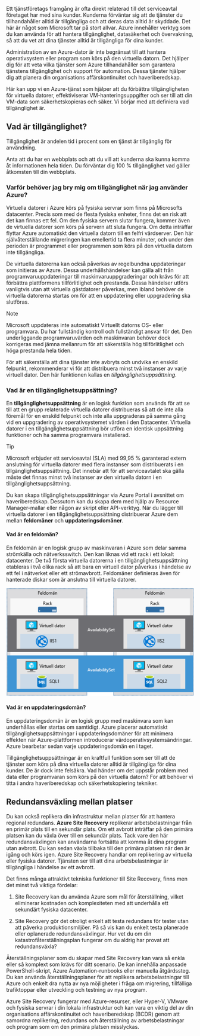 Ett tjänstföretags framgång är ofta direkt relaterad till det serviceavtal företaget har med sina kunder. Kunderna förväntar sig att de tjänster du tillhandahåller alltid är tillgängliga och att deras data alltid är skyddade. Det här är något som Microsoft tar på stort allvar. Azure innehåller verktyg som du kan använda för att hantera tillgänglighet, datasäkerhet och övervakning, så att du vet att dina tjänster alltid är tillgängliga för dina kunder.

Administration av en Azure-dator är inte begränsat till att hantera operativsystem eller program som körs på den virtuella datorn. Det hjälper dig för att veta vilka tjänster som Azure tillhandahåller som garantera tjänstens tillgänglighet och support för automation. Dessa tjänster hjälper dig att planera din organisations affärskontinuitet och haveriberedskap.

Här kan upp vi en Azure-tjänst som hjälper att du förbättra tillgängligheten för virtuella datorer, effektiviserar VM-hanteringsuppgifter och ser till att din VM-data som säkerhetskopieras och säker. Vi börjar med att definiera vad tillgänglighet är.

## <a name="what-is-availability"></a>Vad är tillgänglighet?

Tillgänglighet är andelen tid i procent som en tjänst är tillgänglig för användning.

Anta att du har en webbplats och att du vill att kunderna ska kunna komma åt informationen hela tiden. Du förväntar dig 100 % tillgänglighet vad gäller åtkomsten till din webbplats.

### <a name="why-do-i-need-to-think-about-availability-when-using-azure"></a>Varför behöver jag bry mig om tillgänglighet när jag använder Azure?

Virtuella datorer i Azure körs på fysiska servrar som finns på Microsofts datacenter. Precis som med de flesta fysiska enheter, finns det en risk att det kan finnas ett fel. Om den fysiska servern slutar fungera, kommer även de virtuella datorer som körs på servern att sluta fungera. Om detta inträffar flyttar Azure automatiskt den virtuella datorn till en felfri värdserver. Den här självåterställande migreringen kan emellertid ta flera minuter, och under den perioden är programmet eller programmen som körs på den virtuella datorn inte tillgängliga.

De virtuella datorerna kan också påverkas av regelbundna uppdateringar som initieras av Azure. Dessa underhållshändelser kan gälla allt från programvaruuppdateringar till maskinvaruuppgraderingar och krävs för att förbättra plattformens tillförlitlighet och prestanda. Dessa händelser utförs vanligtvis utan att virtuella gästdatorer påverkas, men ibland behöver de virtuella datorerna startas om för att en uppdatering eller uppgradering ska slutföras.

> [!NOTE]
> Microsoft uppdateras inte automatiskt Virtuellt datorns OS- eller programvara. Du har fullständig kontroll och fullständigt ansvar för det. Den underliggande programvaruvärden och maskinvaran behöver dock korrigeras med jämna mellanrum för att säkerställa hög tillförlitlighet och höga prestanda hela tiden.

För att säkerställa att dina tjänster inte avbryts och undvika en enskild felpunkt, rekommenderar vi för att distribuera minst två instanser av varje virtuell dator. Den här funktionen kallas en _tillgänglighetsuppsättning_.

### <a name="what-is-an-availability-set"></a>Vad är en tillgänglighetsuppsättning?

En **tillgänglighetsuppsättning** är en logisk funktion som används för att se till att en grupp relaterade virtuella datorer distribueras så att de inte alla föremål för en enskild felpunkt och inte alla uppgraderas på samma gång vid en uppgradering av operativsystemet värden i den Datacenter. Virtuella datorer i en tillgänglighetsuppsättning bör utföra en identisk uppsättning funktioner och ha samma programvara installerad.

> [!TIP]
> Microsoft erbjuder ett serviceavtal (SLA) med 99,95 % garanterad extern anslutning för virtuella datorer med flera instanser som distribuerats i en tillgänglighetsuppsättning. Det innebär att för att serviceavtalet ska gälla måste det finnas minst två instanser av den virtuella datorn i en tillgänglighetsuppsättning. 

Du kan skapa tillgänglighetsuppsättningar via Azure Portal i avsnittet om haveriberedskap. Dessutom kan du skapa dem med hjälp av Resource Manager-mallar eller någon av skript eller API-verktyg. När du lägger till virtuella datorer i en tillgänglighetsuppsättning distribuerar Azure dem mellan **feldomäner** och **uppdateringsdomäner**.

#### <a name="what-is-a-fault-domain"></a>Vad är en feldomän?

En feldomän är en logisk grupp av maskinvaran i Azure som delar samma strömkälla och nätverksswitch. Den kan liknas vid ett rack i ett lokalt datacenter. De två första virtuella datorerna i en tillgänglighetsuppsättning etableras i två olika rack så att bara en virtuell dator påverkas i händelse av ett fel i nätverket eller ett strömavbrott. Feldomäner definieras även för hanterade diskar som är anslutna till virtuella datorer.

![Feldomäner](../media/5-fault-domains.png)

#### <a name="what-is-an-update-domain"></a>Vad är en uppdateringsdomän?

En uppdateringsdomän är en logisk grupp med maskinvara som kan underhållas eller startas om samtidigt. Azure placerar automatiskt tillgänglighetsuppsättningar i uppdateringsdomäner för att minimera effekten när Azure-plattformen introducerar värdoperativsystemsändringar. Azure bearbetar sedan varje uppdateringsdomän en i taget.

Tillgänglighetsuppsättningar är en kraftfull funktion som ser till att de tjänster som körs på dina virtuella datorer alltid är tillgängliga för dina kunder. De är dock inte felsäkra. Vad händer om det uppstår problem med data eller programvaran som körs på den virtuella datorn? För att behöver vi titta i andra haveriberedskap och säkerhetskopiering tekniker.

## <a name="failover-across-locations"></a>Redundansväxling mellan platser

Du kan också replikera din infrastruktur mellan platser för att hantera regional redundans. **Azure Site Recovery** replikerar arbetsbelastningar från en primär plats till en sekundär plats. Om ett avbrott inträffar på den primära platsen kan du växla över till en sekundär plats. Tack vare den här redundansväxlingen kan användarna fortsätta att komma åt dina program utan avbrott. Du kan sedan växla tillbaka till den primära platsen när den är igång och körs igen. Azure Site Recovery handlar om replikering av virtuella eller fysiska datorer. Tjänsten ser till att dina arbetsbelastningar är tillgängliga i händelse av ett avbrott.

Det finns många attraktivt tekniska funktioner till Site Recovery, finns men det minst två viktiga fördelar:

1. Site Recovery kan du använda Azure som mål för återställning, vilket eliminerar kostnaden och komplexiteten med att underhålla ett sekundärt fysiska datacenter.

2. Site Recovery gör det otroligt enkelt att testa redundans för tester utan att påverka produktionsmiljöer. På så vis kan du enkelt testa planerade eller oplanerade redundansväxlingar. Hur vet du om din katastrofåterställningsplan fungerar om du aldrig har provat att redundansväxla?

Återställningsplaner som du skapar med Site Recovery kan vara så enkla eller så komplext som krävs för ditt scenario. De kan innehålla anpassade PowerShell-skript, Azure Automation-runbooks eller manuella åtgärdssteg. Du kan använda återställningsplaner för att replikera arbetsbelastningar till Azure och enkelt dra nytta av nya möjligheter i fråga om migrering, tillfälliga trafiktoppar eller utveckling och testning av nya program.

Azure Site Recovery fungerar med Azure-resurser, eller Hyper-V, VMware och fysiska servrar i din lokala infrastruktur och kan vara en viktig del av din organisations affärskontinuitet och haveriberedskap (BCDR) genom att samordna replikering, redundans och återställning av arbetsbelastningar och program som om den primära platsen misslyckas.
